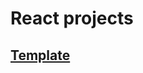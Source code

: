 <h1>React projects</h1>

<h2><a href="https://www.figma.com/file/ckKQHRJsmqJyfKrzAAZ0o6/Tamer-Capital-Deneme-Projesi?node-id=2%3A1047" target="_blanck">Template</a></h2>

